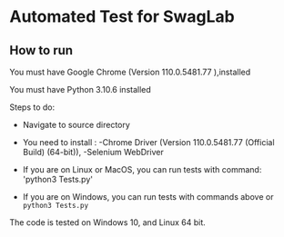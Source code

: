 # Automated Test for SwagLab

## How to run

You must have Google Chrome (Version 110.0.5481.77 ),installed

You must have Python 3.10.6 installed

Steps to do: 

- Navigate to source directory

- You need to install : -Chrome Driver (Version 110.0.5481.77 (Official Build) (64-bit)), 
                        -Selenium WebDriver

- If you are on Linux or MacOS, you can run tests with command: 'python3 Tests.py' 

- If you are on Windows, you can run tests with commands above or `python3 Tests.py`

The code is tested on Windows 10, and Linux 64 bit.